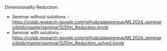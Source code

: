 Dimensionality Reduction:
* Seminar without solutions - https://colab.research.google.com/github/adasegroup/ML2024_seminars/blob/master/seminar12/Dim_Reduction.ipynb
* Seminar with solutions - https://colab.research.google.com/github/adasegroup/ML2024_seminars/blob/master/seminar12/Dim_Reduction_solved.ipynb
